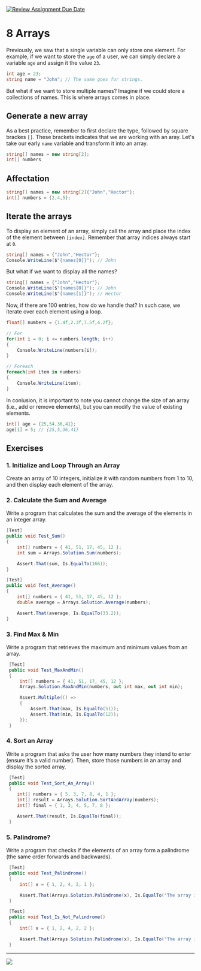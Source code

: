 [![Review Assignment Due Date](https://classroom.github.com/assets/deadline-readme-button-22041afd0340ce965d47ae6ef1cefeee28c7c493a6346c4f15d667ab976d596c.svg)](https://classroom.github.com/a/qp2bybzk)
# 8 Arrays 

Previously, we saw that a single variable can only store one element. For example, if we want to store the `age` of a user, we can simply declare a variable `age` and assign it the value `23`.

```csharp
int age = 23;
string name = "John"; // The same goes for strings.
```

But what if we want to store multiple names? Imagine if we could store a collections of names. This is where arrays comes in place.

## Generate a new array

As a best practice, remember to first declare the type, followed by square brackes `[]`. These brackets indicates that we are working with an aray. Let's take our early `name` variable and transform it into an array.

```csharp
string[] names = new string[2];
int[] numbers
```

## Affectation

```csharp
string[] names = new string[2]{"John","Hector"};
int[] numbers = {2,4,5};
```

## Iterate the arrays

To display an element of an array, simply call the array and place the index of the element between `[index]`. Remember that array indices always start at `0`.

```csharp
string[] names = {"John","Hector"};
Console.WriteLine($"{names[0]}"); // John
```

But what if we want to display all the names?

```csharp
string[] names = {"John","Hector"};
Console.WriteLine($"{names[0]}"); // John
Console.WriteLine($"{names[1]}"); // Hector
```

Now, if there are 100 entries, how do we handle that? In such case, we iterate over each element using a loop.

```csharp
float[] numbers = {1.4f,2.3f,7.5f,4.2f};

// For
for(int i = 0; i <= numbers.length; i++)
{
    Console.WriteLine(numbers[i]);
}

// Foreach
foreach(int item in numbers)
{
    Console.WriteLine(item);
}
```

In conlusion, it is important to note you cannot change the size of an array (i.e., add or remove elements), but you can modify the value of existing elements.

```csharp
int[] age = {25,54,36,41};
age[1] = 5; // {25,5,36,41}
```

## Exercises

### 1. Initialize and Loop Through an Array

Create an array of 10 integers, initialize it with random numbers from 1 to 10, and then display each element of the array.

### 2. Calculate the Sum and Average

Write a program that calculates the sum and the average of the elements in an integer array.

```csharp
[Test]
public void Test_Sum()
{
    int[] numbers = { 41, 51, 17, 45, 12 };
    int sum = Arrays.Solution.Sum(numbers);

    Assert.That(sum, Is.EqualTo(166));
}

[Test]
public void Test_Average()
{
    int[] numbers = { 41, 51, 17, 45, 12 };
    double average = Arrays.Solution.Average(numbers);

    Assert.That(average, Is.EqualTo(33.2));
}
```

### 3. Find Max & Min

Write a program that retrieves the maximum and minimum values from an array.

```csharp
 [Test]
 public void Test_MaxAndMin()
 {
     int[] numbers = { 41, 51, 17, 45, 12 };
     Arrays.Solution.MaxAndMin(numbers, out int max, out int min);

     Assert.Multiple(() =>
     {
         Assert.That(max, Is.EqualTo(51));
         Assert.That(min, Is.EqualTo(12));
     });
 }
```

### 4. Sort an Array

Write a program that asks the user how many numbers they intend to enter (ensure it’s a valid number). Then, store those numbers in an array and display the sorted array.

```csharp
 [Test]
 public void Test_Sort_An_Array()
 {
    int[] numbers = { 5, 3, 7, 8, 4, 1 };
    int[] result = Arrays.Solution.SortAndArray(numbers);
    int[] final = { 1, 3, 4, 5, 7, 8 };

    Assert.That(result, Is.EqualTo(final));
 }
```

### 5. Palindrome?

Write a program that checks if the elements of an array form a palindrome (the same order forwards and backwards).

```csharp
 [Test]
 public void Test_Palindrome()
 {
     int[] x = { 1, 2, 4, 2, 1 };

     Assert.That(Arrays.Solution.Palindrome(x), Is.EqualTo("The array is a palindrome"));
 }

 [Test]
 public void Test_Is_Not_Palindrome()
 {
     int[] x = { 1, 2, 4, 2, 2 };

     Assert.That(Arrays.Solution.Palindrome(x), Is.EqualTo("The array is not a palindrome"));
 }
```

---

![](https://img.wattpad.com/d85e1a7e92f2c59b1879df58b30c0461530d34ff/68747470733a2f2f73332e616d617a6f6e6177732e636f6d2f776174747061642d6d656469612d736572766963652f53746f7279496d6167652f6d725351515a77383659493365513d3d2d3735373332323132332e313562316564313834653739386633333738363533303238353532332e676966)
